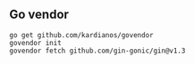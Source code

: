 ## Go vendor

```
go get github.com/kardianos/govendor
govendor init
govendor fetch github.com/gin-gonic/gin@v1.3
```



 




